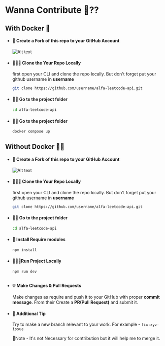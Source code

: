 # Wanna Contribute 🤔??

## With Docker 🐳

- #### 🍴 Create a Fork of this repo to your GitHub Account

  ![Alt text](./public/demo/contribute.png)

- #### 🧑🏽‍💻 Clone the Your Repo Locally

  first open your CLI and clone the repo locally. But don't forget put your github username in **username**

  ```bash
  git clone https://github.com/username/alfa-leetcode-api.git
  ```

- #### 👋🏽 Go to the project folder

  ```bash
  cd alfa-leetcode-api
  ```

- #### 👋🏽 Go to the project folder
  ```bash
  docker compose up
  ```

## Without Docker 🐳❌

- #### 🍴 Create a Fork of this repo to your GitHub Account

  ![Alt text](./public/demo/contribute.png)

- #### 🧑🏽‍💻 Clone the Your Repo Locally

  first open your CLI and clone the repo locally. But don't forget put your github username in **username**

  ```bash
  git clone https://github.com/username/alfa-leetcode-api.git
  ```

- #### 👋🏽 Go to the project folder

  ```bash
  cd alfa-leetcode-api
  ```

- #### 🚀 Install Require modules

  ```bash
  npm install
  ```

- #### 🏃🏽‍♂️Run Project Locally

  ```bash
  npm run dev
  ```

##

- #### 💡 Make Changes & Pull Requests

  Make changes as require and push it to your GitHub with proper **commit message**. From their Create a **PR(Pull Request)** and submit it.

- #### 📌 Additional Tip

  Try to make a new branch relevant to your work. For example - `fix:xyz-issue`

  📝Note - It's not Necessary for contribution but it will help me to merge it.

#
